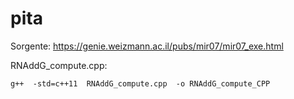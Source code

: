 # pita
Sorgente: https://genie.weizmann.ac.il/pubs/mir07/mir07_exe.html  

RNAddG_compute.cpp:
```
g++  -std=c++11  RNAddG_compute.cpp  -o RNAddG_compute_CPP
```

